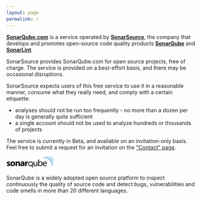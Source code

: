 ```yaml
---
layout: page
permalink: /
---
```


**[SonarQube.com](https://sonarqube.com)** is a service operated by **[SonarSource](http://www.sonarsource.com)**, the company that develops and promotes open-source code quality products **[SonarQube](http://www.sonarqube.org)** and **[SonarLint](http://www.sonarlint.org)**.

SonarSource provides SonarQube.com for open source projects, free of charge. The service is provided on a best-effort basis, and there may be occasional disruptions.

SonarSource expects users of this free service to use it in a reasonable manner, consume what they really need, and comply with a certain etiquette:

- analyses should not be run too frequently - no more than a dozen per day is generally quite sufficient
- a single account should not be used to analyze hundreds or thousands of projects

The service is currently in Beta, and available on an invitation-only basis. Feel free to submit a request for an invitation on the ["Contact" page](/contact/).


![SonarQube](/images/sonarqube_black_128px.png)

SonarQube is a widely adopted open source platform to inspect continuously the
quality of source code and detect bugs, vulnerabilities and code smells in more
than 20 different languages.
